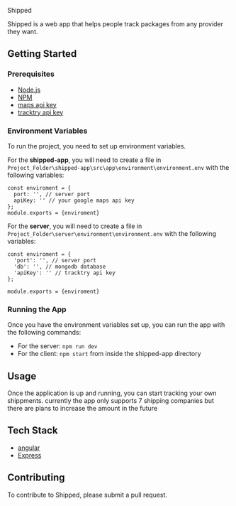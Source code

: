 Shipped

Shipped is a web app that helps people track packages from any provider they want.


## Getting Started

### Prerequisites

* [Node.js](https://nodejs.org/en/)
* [NPM](https://www.npmjs.com/)
* [maps api key](https://developers.google.com/maps)
* [tracktry api key](https://www.tracktry.com/pricing)

### Environment Variables

To run the project, you need to set up environment variables. 

For the **shipped-app**, you will need to create a file in `Project_Folder\shipped-app\src\app\environment\environment.env` with the following variables:
```
const enviroment = {
  port: '', // server port
  apiKey: '' // your google maps api key
};
module.exports = {enviroment}
```
For the **server**, you will need to create a file in `Project_Folder\server\environment\environment.env` with the following variables:
```
const enviroment = {
  'port': '', // server port
  'db': '', // mongodb database
  'apiKey': '' // tracktry api key
};

module.exports = {enviroment}
```


### Running the App

Once you have the environment variables set up, you can run the app with the following commands: 

* For the server: `npm run dev`
* For the client: `npm start` from inside the shipped-app directory

## Usage

Once the application is up and running, you can start tracking your own shippments. currently the app only supports 7 shipping companies but there are plans to increase the amount in the future

## Tech Stack

* [angular](https://reactjs.org/)
* [Express](https://angular.io/)

## Contributing

To contribute to Shipped, please submit a pull request.
